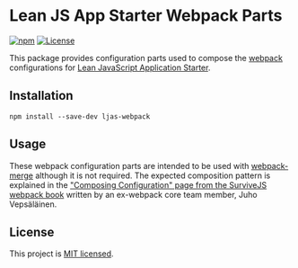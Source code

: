 # Lean JS App Starter Webpack Parts

[![npm](https://img.shields.io/npm/v/ljas-webpack.svg?colorB=brightgreen)](https://npmjs.com/package/ljas-webpack) [![License](https://img.shields.io/badge/license-MIT-blue.svg)](https://github.com/mattlean/ljas-webpack/blob/master/LICENSE)

This package provides configuration parts used to compose the [webpack](https://webpack.js.org) configurations for [Lean JavaScript Application Starter](https://github.com/mattlean/lean-js-app-starter).

## Installation

`npm install --save-dev ljas-webpack`

## Usage

These webpack configuration parts are intended to be used with [webpack-merge](https://npmjs.com/package/webpack-merge) although it is not required. The expected composition pattern is explained in the ["Composing Configuration" page from the SurviveJS webpack book](https://survivejs.com/webpack/developing/composing-configuration) written by an ex-webpack core team member, Juho Vepsäläinen.

## License

This project is [MIT licensed](https://github.com/mattlean/ljas-webpack/blob/master/LICENSE).
